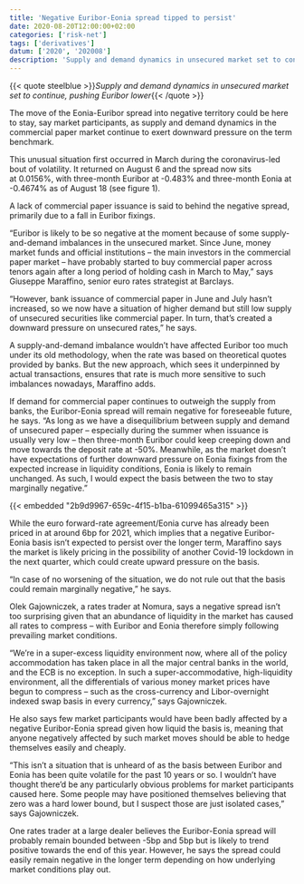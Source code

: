 ```yaml
---
title: 'Negative Euribor-Eonia spread tipped to persist'
date: 2020-08-20T12:00:00+02:00
categories: ['risk-net']
tags: ['derivatives']
datum: ['2020', '202008']
description: 'Supply and demand dynamics in unsecured market set to continue, pushing Euribor lower'
---
```


{{< quote steelblue >}}_Supply and demand dynamics in unsecured market set to continue, pushing Euribor lower_{{< /quote >}}

The move of the Eonia-Euribor spread into negative territory could be here to stay, say market participants, as supply and demand dynamics in the commercial paper market continue to exert downward pressure on the term benchmark.

This unusual situation first occurred in March during the coronavirus-led bout of volatility. It returned on August 6 and the spread now sits at 0.0156%, with three-month Euribor at -0.483% and three-month Eonia at -0.4674% as of August 18 (see figure 1).

A lack of commercial paper issuance is said to behind the negative spread, primarily due to a fall in Euribor fixings.

“Euribor is likely to be so negative at the moment because of some supply-and-demand imbalances in the unsecured market. Since June, money market funds and official institutions – the main investors in the commercial paper market – have probably started to buy commercial paper across tenors again after a long period of holding cash in March to May,” says Giuseppe Maraffino, senior euro rates strategist at Barclays.

“However, bank issuance of commercial paper in June and July hasn’t increased, so we now have a situation of higher demand but still low supply of unsecured securities like commercial paper. In turn, that’s created a downward pressure on unsecured rates,” he says.

A supply-and-demand imbalance wouldn’t have affected Euribor too much under its old methodology, when the rate was based on theoretical quotes provided by banks. But the new approach, which sees it underpinned by actual transactions, ensures that rate is much more sensitive to such imbalances nowadays, Maraffino adds.

If demand for commercial paper continues to outweigh the supply from banks, the Euribor-Eonia spread will remain negative for foreseeable future, he says. “As long as we have a disequilibrium between supply and demand of unsecured paper – especially during the summer when issuance is usually very low – then three-month Euribor could keep creeping down and move towards the deposit rate at -50%. Meanwhile, as the market doesn’t have expectations of further downward pressure on Eonia fixings from the expected increase in liquidity conditions, Eonia is likely to remain unchanged. As such, I would expect the basis between the two to stay marginally negative.”

{{< embedded "2b9d9967-659c-4f15-b1ba-61099465a315" >}}

While the euro forward-rate agreement/Eonia curve has already been priced in at around 6bp for 2021, which implies that a negative Euribor-Eonia basis isn’t expected to persist over the longer term, Maraffino says the market is likely pricing in the possibility of another Covid-19 lockdown in the next quarter, which could create upward pressure on the basis.

“In case of no worsening of the situation, we do not rule out that the basis could remain marginally negative,” he says.

Olek Gajowniczek, a rates trader at Nomura, says a negative spread isn’t too surprising given that an abundance of liquidity in the market has caused all rates to compress – with Euribor and Eonia therefore simply following prevailing market conditions.

“We’re in a super-excess liquidity environment now, where all of the policy accommodation has taken place in all the major central banks in the world, and the ECB is no exception. In such a super-accommodative, high-liquidity environment, all the differentials of various money market prices have begun to compress – such as the cross-currency and Libor-overnight indexed swap basis in every currency,” says Gajowniczek.

He also says few market participants would have been badly affected by a negative Euribor-Eonia spread given how liquid the basis is, meaning that anyone negatively affected by such market moves should be able to hedge themselves easily and cheaply.

“This isn’t a situation that is unheard of as the basis between Euribor and Eonia has been quite volatile for the past 10 years or so. I wouldn’t have thought there’d be any particularly obvious problems for market participants caused here. Some people may have positioned themselves believing that zero was a hard lower bound, but I suspect those are just isolated cases,” says Gajowniczek.

One rates trader at a large dealer believes the Euribor-Eonia spread will probably remain bounded between -5bp and 5bp but is likely to trend positive towards the end of this year. However, he says the spread could easily remain negative in the longer term depending on how underlying market conditions play out.

